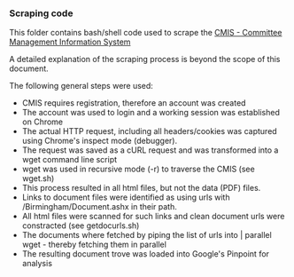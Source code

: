 ### Scraping code

This folder contains bash/shell code used to scrape the [CMIS - Committee Management Information System](https://birmingham.cmis.uk.com/birmingham/)

A detailed explanation of the scraping process is beyond the scope of this document. 

The following general steps were used:
* CMIS requires registration, therefore an account was created
* The account was used to login and a working session was established on Chrome
* The actual HTTP request, including all headers/cookies was captured using Chrome's inspect mode (debugger).
* The request was saved as a cURL request and was transformed into a wget command line script
* wget was used in recursive mode (-r) to traverse the CMIS (see wget.sh)
* This process resulted in all html files, but not the data (PDF) files.
* Links to document files were identified as using urls with /Birmingham/Document.ashx in their path.
* All html files were scanned for such links and clean document urls were constracted (see getdocurls.sh)
* The documents where fetched by piping the list of urls into | parallel wget - thereby fetching them in parallel
* The resulting document trove was loaded into Google's Pinpoint for analysis

